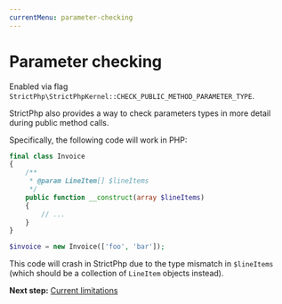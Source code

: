 ```yaml
---
currentMenu: parameter-checking
---
```


# Parameter checking

Enabled via flag `StrictPhp\StrictPhpKernel::CHECK_PUBLIC_METHOD_PARAMETER_TYPE`.

StrictPhp also provides a way to check parameters types in more detail during
public method calls.

Specifically, the following code will work in PHP:

```php
final class Invoice
{
    /**
     * @param LineItem[] $lineItems
     */
    public function __construct(array $lineItems)
    {
        // ...
    }
}

$invoice = new Invoice(['foo', 'bar']);
```

This code will crash in StrictPhp due to the type mismatch in `$lineItems` (which
should be a collection of `LineItem` objects instead).

**Next step:** [Current limitations](current-limitation.md)
